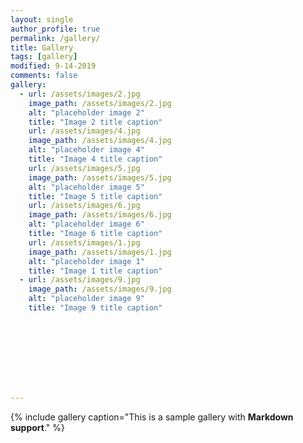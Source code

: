 ```yaml
---
layout: single
author_profile: true
permalink: /gallery/
title: Gallery
tags: [gallery]
modified: 9-14-2019
comments: false
gallery:
  - url: /assets/images/2.jpg
    image_path: /assets/images/2.jpg
    alt: "placeholder image 2"
    title: "Image 2 title caption"
    url: /assets/images/4.jpg
    image_path: /assets/images/4.jpg
    alt: "placeholder image 4"
    title: "Image 4 title caption"
    url: /assets/images/5.jpg
    image_path: /assets/images/5.jpg
    alt: "placeholder image 5"
    title: "Image 5 title caption"
    url: /assets/images/6.jpg
    image_path: /assets/images/6.jpg
    alt: "placeholder image 6"
    title: "Image 6 title caption"
    url: /assets/images/1.jpg
    image_path: /assets/images/1.jpg
    alt: "placeholder image 1"
    title: "Image 1 title caption"
  - url: /assets/images/9.jpg
    image_path: /assets/images/9.jpg
    alt: "placeholder image 9"
    title: "Image 9 title caption"



   

    

   
     
---
```



{% include gallery caption="This is a sample gallery with **Markdown support**." %}


